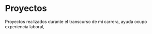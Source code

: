 # Proyectos
Proyectos realizados durante el transcurso de mi carrera, ayuda ocupo experiencia laboral, 
